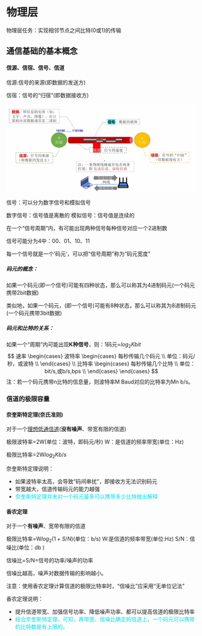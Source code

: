 # 物理层

物理层任务：实现相邻节点之间比特(0或1)的传输

## 通信基础的基本概念

#### 信源、信宿、信号、信道

信源:信号的来源(即数据的发送方)

信宿：信号的“归宿”(即数据接收方)

![image-20240921100801308](./assets/image-20240921100801308-1726884482392-1.png)

信号：可以分为数字信号和模拟信号

数字信号：信号值是离散的	模拟信号：信号值是连续的

在一个“信号周期”内，有可能出现两种信号每种信号对应一个2进制数

信号可能分为4中：00、01、10、11

每一个信号就是一个‘码元’，可以把“信号周期”称为“码元宽度”

##### 码元的概念：

如果一个码元(即一个信号)可能有四种状态，那么可以称其为4进制码元(一个码元携带2bit数据)

类似地，如果一个码元，(即一个信号)可能有8种状态，那么可以称其为8进制码元(一个码元携带3bit数据)

##### 码元和比特的关系：

如果一个“周期”内可能出现**K种信号**，则：1码元=$log_2 K bit$
$$
速率
	\begin{cases}
	波特率
	\begin{cases}
	每秒传输几个码元  \\
	单位：码元/秒，或波特 \\
	\end{cases}
\\
	比特率
	\begin{cases}
	每秒传输几个比特 \\
	单位：bit/s,或b/s,bps \\
	\end{cases}
	\end{cases}
$$
注：若一个码元携带n比特的信息量，则波特率M Baud对应的比特率为Mn b/s。

### 信道的极限容量

#### 奈奎斯特定理(奈氏准则)

对于一个<u>理想低通信道</u>(**没有噪声**、带宽有限的信道)

极限波特率=2W(单位：波特，即码元/秒)  W：是信道的频率带宽(单位：Hz)

极限比特率=2W$log_2K b/s$​

奈奎斯特定理说明：

* 如果波特率太高，会导致“码间串扰”，即接收方无法识别码元
* 带宽越大，信道传输码元的能力越强
* <font color="*#ADD8E6*">奈奎斯特定理并未对一个码元最多可以携带多少比特做出解释</font>

#### 香农定理

对于一个**有噪声**、宽带有限的信道

极限比特率=W$log_2(1+S/N)$(单位：b/s)	W:是信道的频率带宽(单位:Hz)   S/N：信噪比(单位：db )

信噪比=S/N=信号的功率/噪声的功率

信噪比越高，噪声对数据传输的影响越小。

注意：使用香农定理计算信道的极限比特率时，“信噪比”应采用“无单位记法”

 香农定理说明：

* 提升信道带宽、加强信号功率、降低噪声功率、都可以提高信道的极限比特率
* <font color="*#ADD8E6*">结合奈奎斯特定理，可知，再带宽、信噪比确定的信道上，一个码元可以携带的比特数是有上限的。</font>